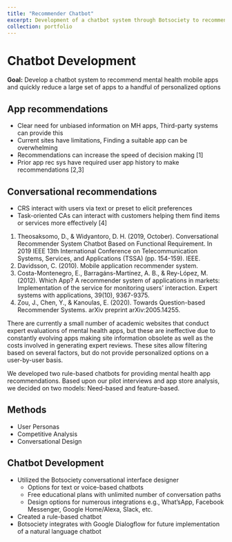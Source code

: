 ```yaml
---
title: "Recommender Chatbot"
excerpt: Development of a chatbot system through Botsociety to recommend mental health mobile apps and quickly reduce a large set of apps to a handful of personalized options<br><br><img src='/images/ab.png'>"
collection: portfolio
---
```


# Chatbot Development
**Goal:** Develop a chatbot system to recommend mental health mobile apps and quickly reduce a large set of apps to a handful of personalized options

## App recommendations
- Clear need for unbiased information on MH apps, Third-party systems can provide this
- Current sites have limitations, Finding a suitable app can be overwhelming
- Recommendations can increase the speed of decision making [1]
- Prior app rec sys have required user app history to make recommendations [2,3]

## Conversational recommendations
- CRS interact with users via text or preset to elicit preferences
- Task-oriented CAs can interact with customers helping them find items or services more effectively [4]

1. Theosaksomo, D., & Widyantoro, D. H. (2019, October). Conversational Recommender System Chatbot Based on Functional Requirement. In 2019 IEEE 13th International Conference on Telecommunication Systems, Services, and Applications (TSSA) (pp. 154-159). IEEE.
2. Davidsson, C. (2010). Mobile application recommender system.
3. Costa-Montenegro, E., Barragáns-Martínez, A. B., & Rey-López, M. (2012). Which App? A recommender system of applications in markets: Implementation of the service for monitoring users’ interaction. Expert systems with applications, 39(10), 9367-9375.
4. Zou, J., Chen, Y., & Kanoulas, E. (2020). Towards Question-based Recommender Systems. arXiv preprint arXiv:2005.14255.

There are currently a small number of academic websites that conduct expert evaluations of mental health apps, but these are ineffective due to constantly evolving apps making site information obsolete as well as the costs involved in generating expert reviews. These sites allow filtering based on several factors, but do not provide personalized options on a user-by-user basis.

We developed two rule-based chatbots for providing mental health app recommendations. Based upon our pilot interviews and app store analysis, we decided on two models: Need-based and feature-based.

## Methods
- User Personas
- Competitive Analysis
- Conversational Design

## Chatbot Development
- Utilized the Botsociety conversational interface designer
  - Options for text or voice-based chatbots
  - Free educational plans with unlimited number of conversation paths
  - Design options for numerous integrations e.g., What’sApp, Facebook Messenger, Google Home/Alexa, Slack, etc.
- Created a rule-based chatbot
- Botsociety integrates with Google Dialogflow for future implementation of a natural language chatbot
